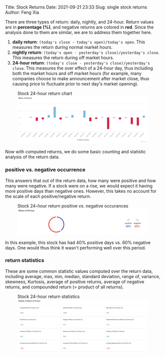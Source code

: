Title: Stock Returns
Date: 2021-09-21 23:33
Slug: single stock returns
Author: Feng Xia


There are three types of return: daily, nightly, and 24-hour. Return
values are in **percentage (%)**, and negative returns are colored
in **red**. Since the analysis done to them are similar, we are to
address them together here.

1. **daily return**: `(today's close - today's open)/today's
   open`. This measures the return during normal market hours.
2. **nightly return**: `(today's open - yesterday's close)/yesterday's
   close`. This measures the return during off market hours.
3. **24-hour return**: `(today's close - yesterday's
   close)/yesterday's close`. This measures the over effect of a
   24-hour day, thus including both the market hours and off market
   hours (for example, many companies choose to make announcement
   after market close, thus causing price to fluctuate prior to next
   day's market opening).

<figure class="col s12">
    <figcaption>Stock 24-hour return chart</figcaption>
    <img src="images/stock%2024%20hour%20return%20bar%20chart.png"/>
</figure>

Now with computed returns, we do some basic counting and statistic
analysis of the return data.

### positive vs. negative occurrence

This answers that out of the return data, how many were positive and
how many were negative. If a stock were on a rise, we would expect it
having more positive days than negative ones. However, this takes no
account for the scale of each positive/negative return.

<figure class="col s12">
    <figcaption>Stock 24-hour return positive vs. negative occurances</figcaption>
    <img src="images/stock%2024%20hour%20positive%20negative%20chart.png"/>
</figure>

In this example, this stock has had 40% positive days vs. 60% negative
days. One would thus think it wasn't performing well over this period.

### return statistics

These are some common statistic values computed over the return data,
including average, max, min, median, standard deviation, range of,
variance, skewness, Kurtosis, average of positive returns, average of
negative returns, and compounded return (= product of all returns).

<figure class="col s12">
    <figcaption>Stock 24-hour return statistics</figcaption>
    <img src="images/stock%2024%20hour%20return%20stats.png"/>
</figure>
